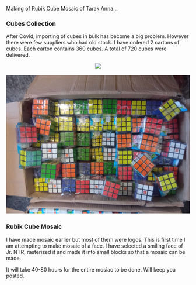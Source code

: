 <!--
.. title: Rubik Cube Mosaic of Jr. NTR
.. slug: rubik-cube-mosaic-ntr
.. date: 2021-12-10 14:21:21 UTC+05:30
.. tags: rubik-cube-mosaic
.. category:
.. link:
.. description: Largest rubik cube mosaic of Jr. NTR(Nandamuri Taraka Ramarao)
.. type: text
-->


Making of Rubik Cube Mosaic of Tarak Anna...


### Cubes Collection

After Covid, importing of cubes in bulk has become a big problem. However there were few suppliers who had old stock. I have ordered 2 cartons of cubes. Each carton contains 360 cubes. A total of 720 cubes were delivered.

<p align="center">
<img src="/images/cube1.jpg" />
</p>

<p align="center">
<img src="/images/cube2.jpg" />
</p>


### Rubik Cube Mosaic

I have made mosaic earlier but most of them were logos. This is first time I am attempting to make mosaic of a face. I have selected a smiling face of Jr. NTR, rasterized it and made it into small blocks so that a mosaic can be made.

It will take 40-80 hours for the entire mosiac to be done. Will keep you posted.
